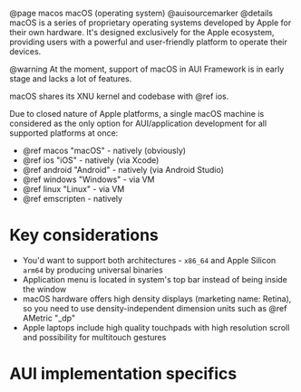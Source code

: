 @page macos macOS (operating system)
@auisourcemarker
@details
macOS is a series of proprietary operating systems developed by Apple for their own hardware. It's designed
exclusively for the Apple ecosystem, providing users with a powerful and user-friendly platform to operate their
devices.

@warning
At the moment, support of macOS in AUI Framework is in early stage and lacks a lot of features.

macOS shares its XNU kernel and codebase with @ref ios.

Due to closed nature of Apple platforms, a single macOS machine is considered as the only option for AUI/application
development for all supported platforms at once:
- @ref macos "macOS" - natively (obviously)
- @ref ios "iOS" - natively (via Xcode)
- @ref android "Android" - natively (via Android Studio)
- @ref windows "Windows" - via VM
- @ref linux "Linux" - via VM
- @ref emscripten - natively

# Key considerations

- You'd want to support both architectures - `x86_64` and Apple Silicon `arm64` by producing universal binaries
- Application menu is located in system's top bar instead of being inside the window
- macOS hardware offers high density displays (marketing name: Retina), so you need to use density-independent dimension
  units such as @ref AMetric "_dp"
- Apple laptops include high quality touchpads with high resolution scroll and possibility for multitouch gestures

# AUI implementation specifics
